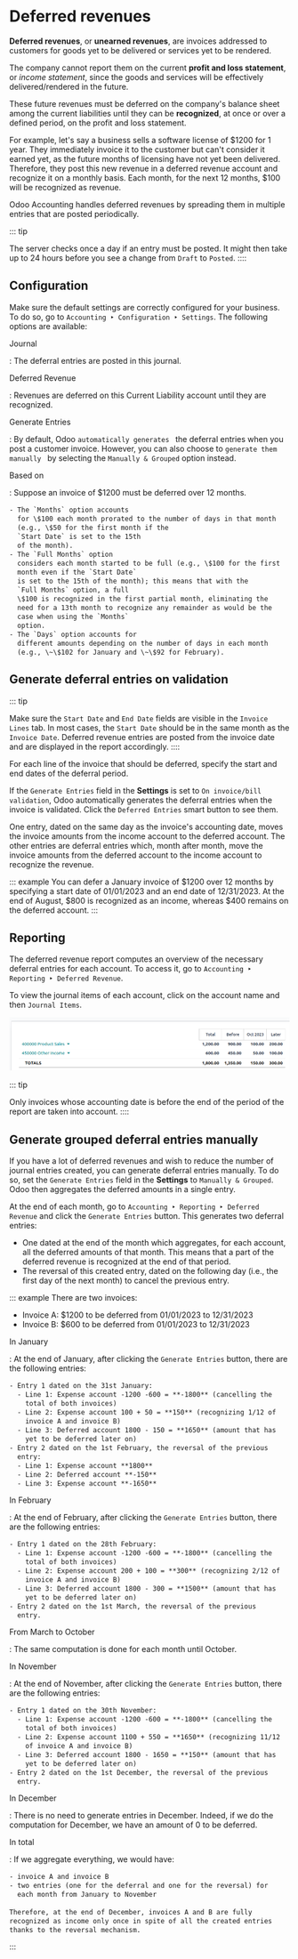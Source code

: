 # Deferred revenues

**Deferred revenues**, or **unearned revenues**, are invoices addressed
to customers for goods yet to be delivered or services yet to be
rendered.

The company cannot report them on the current **profit and loss
statement**, or *income statement*, since the goods and services will be
effectively delivered/rendered in the future.

These future revenues must be deferred on the company\'s balance sheet
among the current liabilities until they can be **recognized**, at once
or over a defined period, on the profit and loss statement.

For example, let\'s say a business sells a software license of \$1200
for 1 year. They immediately invoice it to the customer but can\'t
consider it earned yet, as the future months of licensing have not yet
been delivered. Therefore, they post this new revenue in a deferred
revenue account and recognize it on a monthly basis. Each month, for the
next 12 months, \$100 will be recognized as revenue.

Odoo Accounting handles deferred revenues by spreading them in multiple
entries that are posted periodically.

::: tip

The server checks once a day if an entry must be posted. It might then
take up to 24 hours before you see a change from
`Draft` to `Posted`.
::::

## Configuration

Make sure the default settings are correctly configured for your
business. To do so, go to
`Accounting ‣ Configuration ‣ Settings`. The following options are available:

Journal

:   The deferral entries are posted in this journal.

Deferred Revenue

:   Revenues are deferred on this Current Liability account until they
    are recognized.

Generate Entries

:   By default, Odoo
    `automatically generates ` the deferral entries when you post a customer invoice.
    However, you can also choose to
    `generate them manually ` by selecting the `Manually & Grouped` option instead.

Based on

:   Suppose an invoice of \$1200 must be deferred over 12 months.

    - The `Months` option accounts
      for \$100 each month prorated to the number of days in that month
      (e.g., \$50 for the first month if the
      `Start Date` is set to the 15th
      of the month).
    - The `Full Months` option
      considers each month started to be full (e.g., \$100 for the first
      month even if the `Start Date`
      is set to the 15th of the month); this means that with the
      `Full Months` option, a full
      \$100 is recognized in the first partial month, eliminating the
      need for a 13th month to recognize any remainder as would be the
      case when using the `Months`
      option.
    - The `Days` option accounts for
      different amounts depending on the number of days in each month
      (e.g., \~\$102 for January and \~\$92 for February).

## Generate deferral entries on validation 

::: tip

Make sure the `Start Date` and
`End Date` fields are visible in the
`Invoice Lines` tab. In most cases,
the `Start Date` should be in the
same month as the `Invoice Date`.
Deferred revenue entries are posted from the invoice date and are
displayed in the report accordingly.
::::

For each line of the invoice that should be deferred, specify the start
and end dates of the deferral period.

If the `Generate Entries` field in
the **Settings** is set to `On invoice/bill
validation`, Odoo automatically
generates the deferral entries when the invoice is validated. Click the
`Deferred Entries` smart button to
see them.

One entry, dated on the same day as the invoice\'s accounting date,
moves the invoice amounts from the income account to the deferred
account. The other entries are deferral entries which, month after
month, move the invoice amounts from the deferred account to the income
account to recognize the revenue.

::: example
You can defer a January invoice of \$1200 over 12 months by specifying a
start date of 01/01/2023 and an end date of 12/31/2023. At the end of
August, \$800 is recognized as an income, whereas \$400 remains on the
deferred account.
:::

## Reporting

The deferred revenue report computes an overview of the necessary
deferral entries for each account. To access it, go to
`Accounting ‣ Reporting ‣ Deferred Revenue`.

To view the journal items of each account, click on the account name and
then `Journal
Items`.

![Deferred revenue report](deferred_revenues/deferred_revenue_report.png)

::: tip

Only invoices whose accounting date is before the end of the period of
the report are taken into account.
::::

## Generate grouped deferral entries manually 

If you have a lot of deferred revenues and wish to reduce the number of
journal entries created, you can generate deferral entries manually. To
do so, set the `Generate Entries`
field in the **Settings** to `Manually & Grouped`. Odoo then aggregates the deferred amounts in a single
entry.

At the end of each month, go to
`Accounting ‣ Reporting ‣ Deferred Revenue` and click the `Generate Entries` button. This generates two deferral entries:

- One dated at the end of the month which aggregates, for each account,
  all the deferred amounts of that month. This means that a part of the
  deferred revenue is recognized at the end of that period.
- The reversal of this created entry, dated on the following day (i.e.,
  the first day of the next month) to cancel the previous entry.

::: example
There are two invoices:

- Invoice A: \$1200 to be deferred from 01/01/2023 to 12/31/2023
- Invoice B: \$600 to be deferred from 01/01/2023 to 12/31/2023

In January

:   At the end of January, after clicking the
    `Generate Entries` button, there
    are the following entries:

    - Entry 1 dated on the 31st January:
      - Line 1: Expense account -1200 -600 = **-1800** (cancelling the
        total of both invoices)
      - Line 2: Expense account 100 + 50 = **150** (recognizing 1/12 of
        invoice A and invoice B)
      - Line 3: Deferred account 1800 - 150 = **1650** (amount that has
        yet to be deferred later on)
    - Entry 2 dated on the 1st February, the reversal of the previous
      entry:
      - Line 1: Expense account **1800**
      - Line 2: Deferred account **-150**
      - Line 3: Expense account **-1650**

In February

:   At the end of February, after clicking the
    `Generate Entries` button, there
    are the following entries:

    - Entry 1 dated on the 28th February:
      - Line 1: Expense account -1200 -600 = **-1800** (cancelling the
        total of both invoices)
      - Line 2: Expense account 200 + 100 = **300** (recognizing 2/12 of
        invoice A and invoice B)
      - Line 3: Deferred account 1800 - 300 = **1500** (amount that has
        yet to be deferred later on)
    - Entry 2 dated on the 1st March, the reversal of the previous
      entry.

From March to October

:   The same computation is done for each month until October.

In November

:   At the end of November, after clicking the
    `Generate Entries` button, there
    are the following entries:

    - Entry 1 dated on the 30th November:
      - Line 1: Expense account -1200 -600 = **-1800** (cancelling the
        total of both invoices)
      - Line 2: Expense account 1100 + 550 = **1650** (recognizing 11/12
        of invoice A and invoice B)
      - Line 3: Deferred account 1800 - 1650 = **150** (amount that has
        yet to be deferred later on)
    - Entry 2 dated on the 1st December, the reversal of the previous
      entry.

In December

:   There is no need to generate entries in December. Indeed, if we do
    the computation for December, we have an amount of 0 to be deferred.

In total

:   If we aggregate everything, we would have:

    - invoice A and invoice B
    - two entries (one for the deferral and one for the reversal) for
      each month from January to November

    Therefore, at the end of December, invoices A and B are fully
    recognized as income only once in spite of all the created entries
    thanks to the reversal mechanism.
:::
